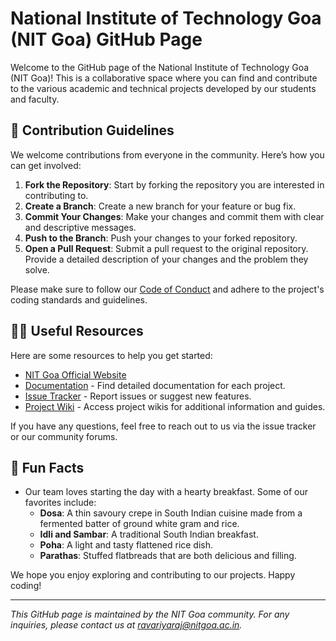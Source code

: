 # National Institute of Technology Goa (NIT Goa) GitHub Page

Welcome to the GitHub page of the National Institute of Technology Goa (NIT Goa)! This is a collaborative space where you can find and contribute to the various academic and technical projects developed by our students and faculty.

## 🌈 Contribution Guidelines

We welcome contributions from everyone in the community. Here’s how you can get involved:

1. **Fork the Repository**: Start by forking the repository you are interested in contributing to.
2. **Create a Branch**: Create a new branch for your feature or bug fix.
3. **Commit Your Changes**: Make your changes and commit them with clear and descriptive messages.
4. **Push to the Branch**: Push your changes to your forked repository.
5. **Open a Pull Request**: Submit a pull request to the original repository. Provide a detailed description of your changes and the problem they solve.

Please make sure to follow our [Code of Conduct](CODE_OF_CONDUCT.md) and adhere to the project's coding standards and guidelines.

## 👩‍💻 Useful Resources

Here are some resources to help you get started:

- [NIT Goa Official Website](http://www.nitgoa.ac.in/)
- [Documentation](docs/README.md) - Find detailed documentation for each project.
- [Issue Tracker](issues) - Report issues or suggest new features.
- [Project Wiki](wiki) - Access project wikis for additional information and guides.

If you have any questions, feel free to reach out to us via the issue tracker or our community forums.

## 🍿 Fun Facts

- Our team loves starting the day with a hearty breakfast. Some of our favorites include:
  - **Dosa**: A thin savoury crepe in South Indian cuisine made from a fermented batter of ground white gram and rice.
  - **Idli and Sambar**: A traditional South Indian breakfast.
  - **Poha**: A light and tasty flattened rice dish.
  - **Parathas**: Stuffed flatbreads that are both delicious and filling.

We hope you enjoy exploring and contributing to our projects. Happy coding!

---

*This GitHub page is maintained by the NIT Goa community. For any inquiries, please contact us at [ravariyaraj@nitgoa.ac.in](mailto:ravariyaraj@nitgoa.ac.in).*

